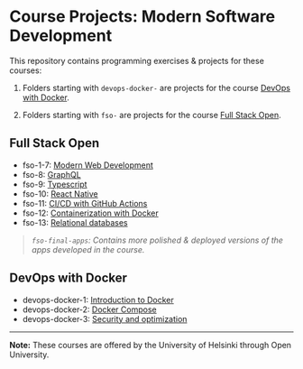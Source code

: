 # Course Projects: Modern Software Development
This repository contains programming exercises & projects for these courses:

1. Folders starting with `devops-docker-` are projects for the course [DevOps with Docker](https://devopswithdocker.com/).

2. Folders starting with `fso-` are projects for the course [Full Stack Open](https://fullstackopen.com/en/).

## Full Stack Open
- fso-1-7: [Modern Web Development](https://fullstackopen.com/en/part1)
- fso-8: [GraphQL](https://fullstackopen.com/en/part8)
- fso-9: [Typescript](https://fullstackopen.com/en/part9)
- fso-10: [React Native](https://fullstackopen.com/en/part10)
- fso-11: [CI/CD with GitHub Actions](https://fullstackopen.com/en/part11)
- fso-12: [Containerization with Docker](https://fullstackopen.com/en/part12)
- fso-13: [Relational databases](https://fullstackopen.com/en/part13)

>*`fso-final-apps`: Contains more polished & deployed versions of the apps developed in the course.*

## DevOps with Docker
- devops-docker-1: [Introduction to Docker](https://devopswithdocker.com/part1/)
- devops-docker-2: [Docker Compose](https://devopswithdocker.com/part2/)
- devops-docker-3: [Security and optimization](https://devopswithdocker.com/part3/)

---

**Note:** These courses are offered by the University of Helsinki through Open University.